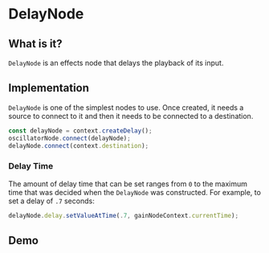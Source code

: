 # DelayNode

## What is it?

`DelayNode` is an effects node that delays the playback of its input.

## Implementation

`DelayNode` is one of the simplest nodes to use.  Once created, it needs a source to connect to it and then it needs to be connected to a destination.

```javascript
const delayNode = context.createDelay();
oscillatorNode.connect(delayNode);
delayNode.connect(context.destination);
```

### Delay Time

The amount of delay time that can be set ranges from `0` to the maximum time that was decided when the `DelayNode` was constructed.  For example, to set a delay of `.7` seconds:

```javascript
delayNode.delay.setValueAtTime(.7, gainNodeContext.currentTime);
```

## Demo

<demo-snippet>
    <template>
        <button onclick="startAudio()">Start</button>
        <button onclick="endAudio()">Stop</button>
        <div>
            Delay: <input type="range" min="0" max="100" value="50" oninput="changeDelay(value)">
        </div>
        <script>
            const delayNodeContext = new AudioContext();
            let oscillatorNode;
            const delayNode = delayNodeContext.createDelay();
            delayNode.delayTime.setValueAtTime(.5, delayNodeContext.currentTime);
            const startAudio = function() {
                // allow the user to play sound
                delayNodeContext.resume();
                if(oscillatorNode) oscillatorNode.stop();
                // create an oscillator node
                oscillatorNode = delayNodeContext.createOscillator();
                // connect the oscillator node to the delay node
                oscillatorNode.connect(delayNode);
                // connect the delay node to the destination
                delayNode.connect(delayNodeContext.destination);
                // start the oscillator
                oscillatorNode.start();
            }
            const endAudio = function() {
                oscillatorNode.stop();
            }
            const changeDelay = (delay) => {
                delayNode.delayTime.setValueAtTime(delay / 100, delayNodeContext.currentTime);
            }
        </script>
    </template>
</demo-snippet>